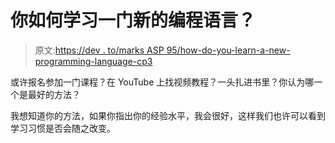 # 你如何学习一门新的编程语言？

> 原文:[https://dev . to/marks ASP 95/how-do-you-learn-a-new-programming-language-cp3](https://dev.to/marksasp95/how-do-you-learn-a-new-programming-language-cp3)

或许报名参加一门课程？在 YouTube 上找视频教程？一头扎进书里？你认为哪一个是最好的方法？

我想知道你的方法，如果你指出你的经验水平，我会很好，这样我们也许可以看到学习习惯是否会随之改变。